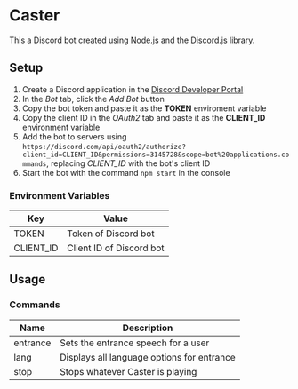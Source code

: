 # Caster

This a Discord bot created using [Node.js](https://nodejs.org/) and the [Discord.js](https://discord.js.org/) library. 

## Setup

1. Create a Discord application in the [Discord Developer Portal](https://discord.com/developers/applications)
2. In the *Bot* tab, click the *Add Bot* button
3. Copy the bot token and paste it as the **TOKEN** enviroment variable
4. Copy the client ID in the *OAuth2* tab and paste it as the **CLIENT_ID** environment variable
5. Add the bot to servers using `https://discord.com/api/oauth2/authorize?client_id=CLIENT_ID&permissions=3145728&scope=bot%20applications.commands`, replacing *CLIENT_ID* with the bot's client ID
6. Start the bot with the command `npm start` in the console

### Environment Variables
| Key | Value |
| - | - |
| TOKEN | Token of Discord bot |
| CLIENT_ID | Client ID of Discord bot |

## Usage

### Commands
| Name | Description |
| - | - |
| entrance | Sets the entrance speech for a user |
| lang | Displays all language options for entrance |
| stop | Stops whatever Caster is playing |